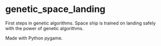 # genetic_space_landing

First steps in genetic algorithms. Space ship is trained on landing safely with the power of genetic algorithms.

Made with Python pygame.
